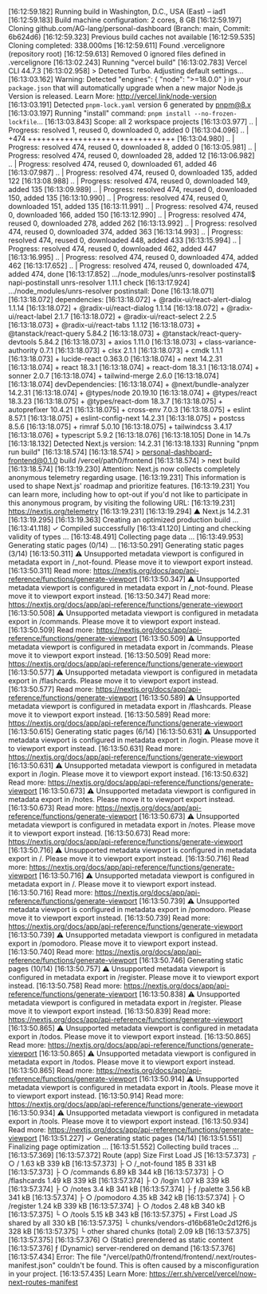 [16:12:59.182] Running build in Washington, D.C., USA (East) – iad1
[16:12:59.183] Build machine configuration: 2 cores, 8 GB
[16:12:59.197] Cloning github.com/AG-lang/personal-dashboard (Branch: main, Commit: 6b624d6)
[16:12:59.323] Previous build caches not available
[16:12:59.535] Cloning completed: 338.000ms
[16:12:59.611] Found .vercelignore (repository root)
[16:12:59.613] Removed 0 ignored files defined in .vercelignore
[16:13:02.243] Running "vercel build"
[16:13:02.783] Vercel CLI 44.7.3
[16:13:02.958] > Detected Turbo. Adjusting default settings...
[16:13:03.162] Warning: Detected "engines": { "node": ">=18.0.0" } in your `package.json` that will automatically upgrade when a new major Node.js Version is released. Learn More: <http://vercel.link/node-version>
[16:13:03.191] Detected `pnpm-lock.yaml` version 6 generated by <pnpm@8.x>
[16:13:03.197] Running "install" command: `pnpm install --no-frozen-lockfile`...
[16:13:03.843] Scope: all 2 workspace projects
[16:13:03.977] .. | Progress: resolved 1, reused 0, downloaded 0, added 0
[16:13:04.096] .. | +474 ++++++++++++++++++++++++++++++++
[16:13:04.980] .. | Progress: resolved 474, reused 0, downloaded 8, added 0
[16:13:05.981] .. | Progress: resolved 474, reused 0, downloaded 28, added 12
[16:13:06.982] .. | Progress: resolved 474, reused 0, downloaded 61, added 46
[16:13:07.987] .. | Progress: resolved 474, reused 0, downloaded 135, added 122
[16:13:08.988] .. | Progress: resolved 474, reused 0, downloaded 149, added 135
[16:13:09.989] .. | Progress: resolved 474, reused 0, downloaded 150, added 135
[16:13:10.990] .. | Progress: resolved 474, reused 0, downloaded 151, added 135
[16:13:11.991] .. | Progress: resolved 474, reused 0, downloaded 166, added 150
[16:13:12.990] .. | Progress: resolved 474, reused 0, downloaded 278, added 262
[16:13:13.992] .. | Progress: resolved 474, reused 0, downloaded 374, added 363
[16:13:14.993] .. | Progress: resolved 474, reused 0, downloaded 448, added 433
[16:13:15.994] .. | Progress: resolved 474, reused 0, downloaded 462, added 447
[16:13:16.995] .. | Progress: resolved 474, reused 0, downloaded 474, added 462
[16:13:17.652] .. | Progress: resolved 474, reused 0, downloaded 474, added 474, done
[16:13:17.852] .../node_modules/unrs-resolver postinstall$ napi-postinstall unrs-resolver 1.11.1 check
[16:13:17.924] .../node_modules/unrs-resolver postinstall: Done
[16:13:18.071]
[16:13:18.072] dependencies:
[16:13:18.072] + @radix-ui/react-alert-dialog 1.1.14
[16:13:18.072] + @radix-ui/react-dialog 1.1.14
[16:13:18.072] + @radix-ui/react-label 2.1.7
[16:13:18.072] + @radix-ui/react-select 2.2.5
[16:13:18.073] + @radix-ui/react-tabs 1.1.12
[16:13:18.073] + @tanstack/react-query 5.84.2
[16:13:18.073] + @tanstack/react-query-devtools 5.84.2
[16:13:18.073] + axios 1.11.0
[16:13:18.073] + class-variance-authority 0.7.1
[16:13:18.073] + clsx 2.1.1
[16:13:18.073] + cmdk 1.1.1
[16:13:18.073] + lucide-react 0.363.0
[16:13:18.074] + next 14.2.31
[16:13:18.074] + react 18.3.1
[16:13:18.074] + react-dom 18.3.1
[16:13:18.074] + sonner 2.0.7
[16:13:18.074] + tailwind-merge 2.6.0
[16:13:18.074]
[16:13:18.074] devDependencies:
[16:13:18.074] + @next/bundle-analyzer 14.2.31
[16:13:18.074] + @types/node 20.19.10
[16:13:18.074] + @types/react 18.3.23
[16:13:18.075] + @types/react-dom 18.3.7
[16:13:18.075] + autoprefixer 10.4.21
[16:13:18.075] + cross-env 7.0.3
[16:13:18.075] + eslint 8.57.1
[16:13:18.075] + eslint-config-next 14.2.31
[16:13:18.075] + postcss 8.5.6
[16:13:18.075] + rimraf 5.0.10
[16:13:18.075] + tailwindcss 3.4.17
[16:13:18.076] + typescript 5.9.2
[16:13:18.076]
[16:13:18.105] Done in 14.7s
[16:13:18.132] Detected Next.js version: 14.2.31
[16:13:18.133] Running "pnpm run build"
[16:13:18.574]
[16:13:18.574] > personal-dashboard-frontend@0.1.0 build /vercel/path0/frontend
[16:13:18.574] > next build
[16:13:18.574]
[16:13:19.230] Attention: Next.js now collects completely anonymous telemetry regarding usage.
[16:13:19.231] This information is used to shape Next.js' roadmap and prioritize features.
[16:13:19.231] You can learn more, including how to opt-out if you'd not like to participate in this anonymous program, by visiting the following URL:
[16:13:19.231] <https://nextjs.org/telemetry>
[16:13:19.231]
[16:13:19.294] ▲ Next.js 14.2.31
[16:13:19.295]
[16:13:19.363] Creating an optimized production build ...
[16:13:41.118] ✓ Compiled successfully
[16:13:41.120] Linting and checking validity of types ...
[16:13:48.491] Collecting page data ...
[16:13:49.953] Generating static pages (0/14) ...
[16:13:50.291] Generating static pages (3/14)
[16:13:50.311] ⚠ Unsupported metadata viewport is configured in metadata export in /\_not-found. Please move it to viewport export instead.
[16:13:50.311] Read more: <https://nextjs.org/docs/app/api-reference/functions/generate-viewport>
[16:13:50.347] ⚠ Unsupported metadata viewport is configured in metadata export in /\_not-found. Please move it to viewport export instead.
[16:13:50.347] Read more: <https://nextjs.org/docs/app/api-reference/functions/generate-viewport>
[16:13:50.508] ⚠ Unsupported metadata viewport is configured in metadata export in /commands. Please move it to viewport export instead.
[16:13:50.509] Read more: <https://nextjs.org/docs/app/api-reference/functions/generate-viewport>
[16:13:50.509] ⚠ Unsupported metadata viewport is configured in metadata export in /commands. Please move it to viewport export instead.
[16:13:50.509] Read more: <https://nextjs.org/docs/app/api-reference/functions/generate-viewport>
[16:13:50.577] ⚠ Unsupported metadata viewport is configured in metadata export in /flashcards. Please move it to viewport export instead.
[16:13:50.577] Read more: <https://nextjs.org/docs/app/api-reference/functions/generate-viewport>
[16:13:50.589] ⚠ Unsupported metadata viewport is configured in metadata export in /flashcards. Please move it to viewport export instead.
[16:13:50.589] Read more: <https://nextjs.org/docs/app/api-reference/functions/generate-viewport>
[16:13:50.615] Generating static pages (6/14)
[16:13:50.631] ⚠ Unsupported metadata viewport is configured in metadata export in /login. Please move it to viewport export instead.
[16:13:50.631] Read more: <https://nextjs.org/docs/app/api-reference/functions/generate-viewport>
[16:13:50.631] ⚠ Unsupported metadata viewport is configured in metadata export in /login. Please move it to viewport export instead.
[16:13:50.632] Read more: <https://nextjs.org/docs/app/api-reference/functions/generate-viewport>
[16:13:50.673] ⚠ Unsupported metadata viewport is configured in metadata export in /notes. Please move it to viewport export instead.
[16:13:50.673] Read more: <https://nextjs.org/docs/app/api-reference/functions/generate-viewport>
[16:13:50.673] ⚠ Unsupported metadata viewport is configured in metadata export in /notes. Please move it to viewport export instead.
[16:13:50.673] Read more: <https://nextjs.org/docs/app/api-reference/functions/generate-viewport>
[16:13:50.716] ⚠ Unsupported metadata viewport is configured in metadata export in /. Please move it to viewport export instead.
[16:13:50.716] Read more: <https://nextjs.org/docs/app/api-reference/functions/generate-viewport>
[16:13:50.716] ⚠ Unsupported metadata viewport is configured in metadata export in /. Please move it to viewport export instead.
[16:13:50.716] Read more: <https://nextjs.org/docs/app/api-reference/functions/generate-viewport>
[16:13:50.739] ⚠ Unsupported metadata viewport is configured in metadata export in /pomodoro. Please move it to viewport export instead.
[16:13:50.739] Read more: <https://nextjs.org/docs/app/api-reference/functions/generate-viewport>
[16:13:50.739] ⚠ Unsupported metadata viewport is configured in metadata export in /pomodoro. Please move it to viewport export instead.
[16:13:50.740] Read more: <https://nextjs.org/docs/app/api-reference/functions/generate-viewport>
[16:13:50.746] Generating static pages (10/14)
[16:13:50.757] ⚠ Unsupported metadata viewport is configured in metadata export in /register. Please move it to viewport export instead.
[16:13:50.758] Read more: <https://nextjs.org/docs/app/api-reference/functions/generate-viewport>
[16:13:50.838] ⚠ Unsupported metadata viewport is configured in metadata export in /register. Please move it to viewport export instead.
[16:13:50.839] Read more: <https://nextjs.org/docs/app/api-reference/functions/generate-viewport>
[16:13:50.865] ⚠ Unsupported metadata viewport is configured in metadata export in /todos. Please move it to viewport export instead.
[16:13:50.865] Read more: <https://nextjs.org/docs/app/api-reference/functions/generate-viewport>
[16:13:50.865] ⚠ Unsupported metadata viewport is configured in metadata export in /todos. Please move it to viewport export instead.
[16:13:50.865] Read more: <https://nextjs.org/docs/app/api-reference/functions/generate-viewport>
[16:13:50.914] ⚠ Unsupported metadata viewport is configured in metadata export in /tools. Please move it to viewport export instead.
[16:13:50.914] Read more: <https://nextjs.org/docs/app/api-reference/functions/generate-viewport>
[16:13:50.934] ⚠ Unsupported metadata viewport is configured in metadata export in /tools. Please move it to viewport export instead.
[16:13:50.934] Read more: <https://nextjs.org/docs/app/api-reference/functions/generate-viewport>
[16:13:51.227] ✓ Generating static pages (14/14)
[16:13:51.551] Finalizing page optimization ...
[16:13:51.552] Collecting build traces ...
[16:13:57.369]
[16:13:57.372] Route (app) Size First Load JS
[16:13:57.373] ┌ ○ / 1.63 kB 339 kB
[16:13:57.373] ├ ○ /\_not-found 185 B 331 kB
[16:13:57.373] ├ ○ /commands 6.89 kB 344 kB
[16:13:57.373] ├ ○ /flashcards 1.49 kB 339 kB
[16:13:57.374] ├ ○ /login 1.07 kB 339 kB
[16:13:57.374] ├ ○ /notes 3.4 kB 341 kB
[16:13:57.374] ├ ƒ /palette 3.56 kB 341 kB
[16:13:57.374] ├ ○ /pomodoro 4.35 kB 342 kB
[16:13:57.374] ├ ○ /register 1.24 kB 339 kB
[16:13:57.374] ├ ○ /todos 2.48 kB 340 kB
[16:13:57.375] └ ○ /tools 5.15 kB 343 kB
[16:13:57.375] + First Load JS shared by all 330 kB
[16:13:57.375] └ chunks/vendors-d16b681e0c2d12f6.js 328 kB
[16:13:57.375] └ other shared chunks (total) 2.09 kB
[16:13:57.375]
[16:13:57.375]
[16:13:57.376] ○ (Static) prerendered as static content
[16:13:57.376] ƒ (Dynamic) server-rendered on demand
[16:13:57.376]
[16:13:57.434] Error: The file "/vercel/path0/frontend/frontend/.next/routes-manifest.json" couldn't be found. This is often caused by a misconfiguration in your project.
[16:13:57.435] Learn More: <https://err.sh/vercel/vercel/now-next-routes-manifest>
